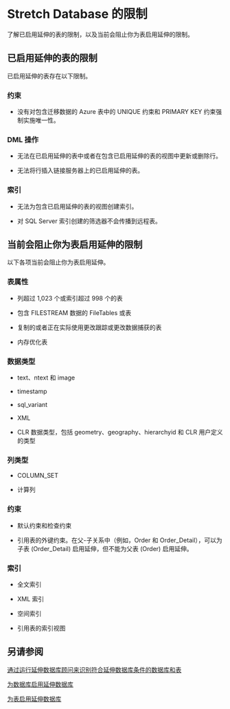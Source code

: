 <properties
	pageTitle="Stretch Database 的限制 | Azure"
	description="了解 Stretch Database 的限制。"
	services="sql-server-stretch-database"
	documentationCenter=""
	authors="douglaslMS"
	manager=""
	editor=""/>

<tags
	ms.service="sql-server-stretch-database"
	ms.date="02/26/2016"
	wacn.date="05/30/2016"/>

# Stretch Database 的限制

了解已启用延伸的表的限制，以及当前会阻止你为表启用延伸的限制。

##  <a name="Caveats"></a>已启用延伸的表的限制

已启用延伸的表存在以下限制。

### 约束

-   没有对包含迁移数据的 Azure 表中的 UNIQUE 约束和 PRIMARY KEY 约束强制实施唯一性。

### DML 操作

-   无法在已启用延伸的表中或者在包含已启用延伸的表的视图中更新或删除行。

-   无法将行插入链接服务器上的已启用延伸的表。

### 索引

-   无法为包含已启用延伸的表的视图创建索引。

-   对 SQL Server 索引创建的筛选器不会传播到远程表。

##  <a name="Limitations"></a>当前会阻止你为表启用延伸的限制

以下各项当前会阻止你为表启用延伸。

### 表属性

-   列超过 1,023 个或索引超过 998 个的表

-   包含 FILESTREAM 数据的 FileTables 或表

-   复制的或者正在实际使用更改跟踪或更改数据捕获的表

-   内存优化表

### 数据类型

-   text、ntext 和 image

-   timestamp

-   sql\_variant

-   XML

-   CLR 数据类型，包括 geometry、geography、hierarchyid 和 CLR 用户定义的类型

### 列类型

-   COLUMN\_SET

-   计算列

### 约束

-   默认约束和检查约束

-   引用表的外键约束。在父-子关系中（例如，Order 和 Order\_Detail），可以为子表 (Order\_Detail) 启用延伸，但不能为父表 (Order) 启用延伸。

### 索引

-   全文索引

-   XML 索引

-   空间索引

-   引用表的索引视图

## 另请参阅

[通过运行延伸数据库顾问来识别符合延伸数据库条件的数据库和表](/documentation/articles/sql-server-stretch-database-identify-databases)

[为数据库启用延伸数据库](/documentation/articles/sql-server-stretch-database-enable-database)

[为表启用延伸数据库](/documentation/articles/sql-server-stretch-database-enable-table)

<!---HONumber=Mooncake_0307_2016-->